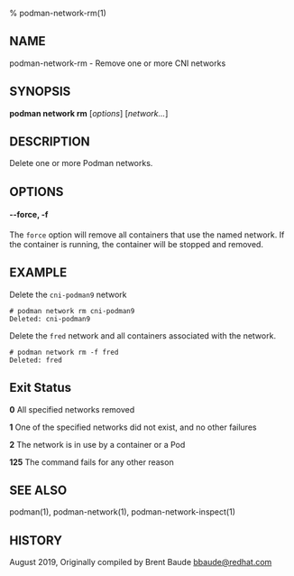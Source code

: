 % podman-network-rm(1)

## NAME
podman\-network\-rm - Remove one or more CNI networks

## SYNOPSIS
**podman network rm** [*options*] [*network...*]

## DESCRIPTION
Delete one or more Podman networks.

## OPTIONS
#### **--force**, **-f**

The `force` option will remove all containers that use the named network. If the container is
running, the container will be stopped and removed.

## EXAMPLE

Delete the `cni-podman9` network

```
# podman network rm cni-podman9
Deleted: cni-podman9
```

Delete the `fred` network and all containers associated with the network.

```
# podman network rm -f fred
Deleted: fred
```

## Exit Status
  **0**   All specified networks removed

  **1**   One of the specified networks did not exist, and no other failures

  **2**   The network is in use by a container or a Pod

  **125** The command fails for any other reason

## SEE ALSO
podman(1), podman-network(1), podman-network-inspect(1)

## HISTORY
August 2019, Originally compiled by Brent Baude <bbaude@redhat.com>
